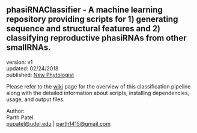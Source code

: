 phasiRNAClassifier - A machine learning repository providing scripts for 1) generating sequence and structural features  and 2) classifying reproductive phasiRNAs from other smallRNAs.
---

version: v1  
updated: 02/24/2018  
published: [New Phytologist](https://nph.onlinelibrary.wiley.com/doi/abs/10.1111/nph.15349) 
 

Please refer to the [wiki](https://github.com/pupatel/phasiRNAClassifier/wiki) page for the overview of this classification pipeline along with the detailed information about scripts, installing dependencies, usage, and output files.

Author:  
Parth Patel  
pupatel@udel.edu | parth1415@gmail.com
